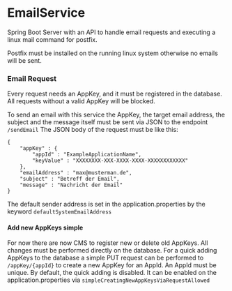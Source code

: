 # EmailService
Spring Boot Server with an API to handle email requests and executing a linux mail command for postfix.

Postfix must be installed on the running linux system otherwise no emails will be sent.

### Email Request
Every request needs an AppKey, and it must be registered in the database.
All requests without a valid AppKey will be blocked.

To send an email with this service the AppKey, the target email address, the subject and the message itself must be sent via JSON to the endpoint `/sendEmail`
The JSON body of the request must be like this:
```
{
    "appKey" : {
        "appId" : "ExampleApplicationName",
        "keyValue" : "XXXXXXXX-XXX-XXXX-XXXX-XXXXXXXXXXXX"
    },
    "emailAddress" : "max@musterman.de",
    "subject" : "Betreff der Email",
    "message" : "Nachricht der Email"
}
```

The default sender address is set in the application.properties by the keyword `defaultSystemEmailAddress`

#### Add new AppKeys simple
For now there are now CMS to register new or delete old AppKeys. 
All changes must be performed directly on the database. 
For a quick adding AppKeys to the database a simple PUT request can be performed to `/appKey/{appId}` to create a new AppKey for an AppId. An AppId must be unique.
By default, the quick adding is disabled. It can be enabled on the application.properties via `simpleCreatingNewAppKeysViaRequestAllowed`